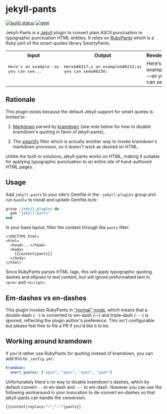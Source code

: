 # jekyll-pants

[![build status](https://img.shields.io/travis/scampersand/jekyll-pants/master.svg?style=plastic)](https://travis-ci.org/agriffis/jekyll-pants?branch=master)
[![gem](https://img.shields.io/gem/v/jekyll-pants.svg?style=plastic)](https://rubygems.org/gems/jekyll-pants)

Jekyll-Pants is a [Jekyll](http://jekyllrb.com/) plugin to convert plain ASCII
punctuation to typographic punctuation HTML entities. It relies on
[RubyPants](https://github.com/jmcnevin/rubypants) which is a Ruby port of the
smart-quotes library SmartyPants.

<table>
<tr><th>Input</th><th>Output</th><th>Rendered</th></tr>
<tr>
<td valign=top><pre>Here's an example--as
you can see...</pre></td>
<td valign=top><pre>Here&amp;#8217;s an example&amp;#8212;as
you can see&amp;#8230;</pre></td>
<td valign=top>Here&#8217;s an example&#8212;as you can see&#8230;</td>
</tr>
</table>


## Rationale

This plugin exists because the default Jekyll support for smart quotes is limited to:

 1. [Markdown](https://daringfireball.net/projects/markdown/) parsed by
    [kramdown](http://kramdown.gettalong.org/) (see note below for how to
    disable kramdown's quoting in favor of jekyll-pants).

 2. The [smartify](https://jekyllrb.com/docs/templates/#filters) filter which is
    actually another way to invoke kramdown's markdown processor, so it doesn't
    work as desired on HTML.

Unlike the built-in solutions, jekyll-pants works on HTML, making it suitable
for applying typographic punctuation to an entire site of hand-authored HTML pages.

## Usage

Add `jekyll-pants` to your site's Gemfile in the `:jekyll-plugins` group and run
`bundle` to install and update Gemfile.lock:

```ruby
group :jekyll_plugins do
  gem "jekyll-pants"
end
```

In your base layout, filter the content through the `pants` filter:

```liquid
<!DOCTYPE html>
<html>
  <head>...</head>
  <body>
    {{content|pants}}
  </body>
</html>
```

Since RubyPants parses HTML tags, this will apply typographic quoting, dashes
and ellipses to text content, but will ignore preformatted text in `<pre>` and `<script>`.

## Em-dashes vs en-dashes

This plugin invokes RubyPants in
["normal" mode](https://github.com/jmcnevin/rubypants/blob/master/lib/rubypants/core.rb#L5),
which means that a double-dash
(`--`) is converted to em-dash (—) and triple-dash (`---`) is ignored,
reflecting the plugin author's preference. This isn't configurable but please
feel free to file a PR if you'd like it to be.

## Working around kramdown

If you'd rather use RubyPants for quoting instead of kramdown, you can add this
to `_config.yml`:

```yaml
kramdown:
  smart_quotes: ["apos", "apos", "quot", "quot"]
```

Unfortunately there's no way to disable kramdown's dashes, which by default
convert `--` to en-dash and `---` to em-dash. However you can use the following
workaround in your invocation to de-convert en-dashes so that jekyll-pants can
handle the conversion.

```liquid
{{content|replace:"–","--"|pants}}
```
